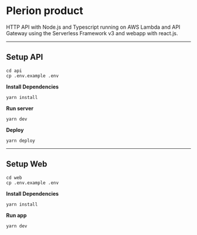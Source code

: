 # Plerion product

HTTP API with Node.js and Typescript running on AWS Lambda and API Gateway using the Serverless Framework v3 and webapp with react.js.

<hr/>

## Setup API

```
cd api
cp .env.example .env
```

**Install Dependencies**

```
yarn install
```

**Run server**

```
yarn dev
```

**Deploy**

```
yarn deploy
```

<hr/>

## Setup Web

```
cd web
cp .env.example .env
```

**Install Dependencies**

```
yarn install
```

**Run app**

```
yarn dev
```
